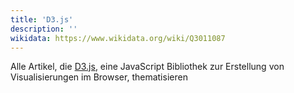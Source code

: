 ```yaml
---
title: 'D3.js'
description: ''
wikidata: https://www.wikidata.org/wiki/Q3011087
---
```


Alle Artikel, die [D3.js](https://d3js.org/), eine JavaScript Bibliothek zur Erstellung von Visualisierungen im Browser, thematisieren
